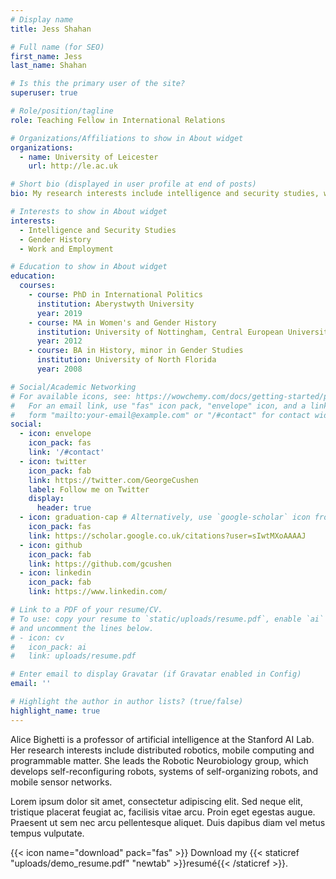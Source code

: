 ```yaml
---
# Display name
title: Jess Shahan

# Full name (for SEO)
first_name: Jess
last_name: Shahan

# Is this the primary user of the site?
superuser: true

# Role/position/tagline
role: Teaching Fellow in International Relations

# Organizations/Affiliations to show in About widget
organizations:
  - name: University of Leicester
    url: http://le.ac.uk

# Short bio (displayed in user profile at end of posts)
bio: My research interests include intelligence and security studies, women's and gender history, employment and organisational studies.

# Interests to show in About widget
interests:
  - Intelligence and Security Studies
  - Gender History
  - Work and Employment

# Education to show in About widget
education:
  courses:
    - course: PhD in International Politics
      institution: Aberystwyth University
      year: 2019
    - course: MA in Women's and Gender History
      institution: University of Nottingham, Central European University
      year: 2012
    - course: BA in History, minor in Gender Studies
      institution: University of North Florida
      year: 2008

# Social/Academic Networking
# For available icons, see: https://wowchemy.com/docs/getting-started/page-builder/#icons
#   For an email link, use "fas" icon pack, "envelope" icon, and a link in the
#   form "mailto:your-email@example.com" or "/#contact" for contact widget.
social:
  - icon: envelope
    icon_pack: fas
    link: '/#contact'
  - icon: twitter
    icon_pack: fab
    link: https://twitter.com/GeorgeCushen
    label: Follow me on Twitter
    display:
      header: true
  - icon: graduation-cap # Alternatively, use `google-scholar` icon from `ai` icon pack
    icon_pack: fas
    link: https://scholar.google.co.uk/citations?user=sIwtMXoAAAAJ
  - icon: github
    icon_pack: fab
    link: https://github.com/gcushen
  - icon: linkedin
    icon_pack: fab
    link: https://www.linkedin.com/

# Link to a PDF of your resume/CV.
# To use: copy your resume to `static/uploads/resume.pdf`, enable `ai` icons in `params.yaml`,
# and uncomment the lines below.
# - icon: cv
#   icon_pack: ai
#   link: uploads/resume.pdf

# Enter email to display Gravatar (if Gravatar enabled in Config)
email: ''

# Highlight the author in author lists? (true/false)
highlight_name: true
---
```


Alice Bighetti is a professor of artificial intelligence at the Stanford AI Lab. Her research interests include distributed robotics, mobile computing and programmable matter. She leads the Robotic Neurobiology group, which develops self-reconfiguring robots, systems of self-organizing robots, and mobile sensor networks.

Lorem ipsum dolor sit amet, consectetur adipiscing elit. Sed neque elit, tristique placerat feugiat ac, facilisis vitae arcu. Proin eget egestas augue. Praesent ut sem nec arcu pellentesque aliquet. Duis dapibus diam vel metus tempus vulputate.

{{< icon name="download" pack="fas" >}} Download my {{< staticref "uploads/demo_resume.pdf" "newtab" >}}resumé{{< /staticref >}}.
